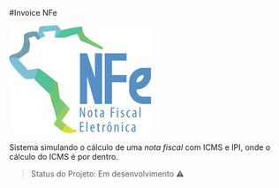 #Invoice NFe

![NFe](https://github.com/josejuarezjunior/InvoiceNFe/blob/master/nfe.png)

Sistema simulando o cálculo de uma _nota fiscal_ com ICMS e IPI, onde o cálculo do ICMS é por dentro.

> Status do Projeto: Em desenvolvimento :warning:
